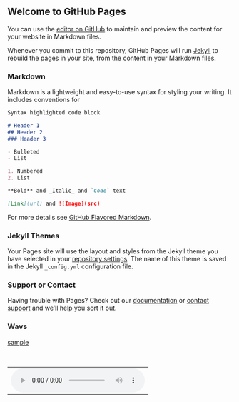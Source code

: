 ## Welcome to GitHub Pages

You can use the [editor on GitHub](https://github.com/wangwenfu/wangwenfu.github.io/edit/master/README.md) to maintain and preview the content for your website in Markdown files.

Whenever you commit to this repository, GitHub Pages will run [Jekyll](https://jekyllrb.com/) to rebuild the pages in your site, from the content in your Markdown files.

### Markdown

Markdown is a lightweight and easy-to-use syntax for styling your writing. It includes conventions for

```markdown
Syntax highlighted code block

# Header 1
## Header 2
### Header 3

- Bulleted
- List

1. Numbered
2. List

**Bold** and _Italic_ and `Code` text

[Link](url) and ![Image](src)
```

For more details see [GitHub Flavored Markdown](https://guides.github.com/features/mastering-markdown/).

### Jekyll Themes

Your Pages site will use the layout and styles from the Jekyll theme you have selected in your [repository settings](https://github.com/wangwenfu/wangwenfu.github.io/settings). The name of this theme is saved in the Jekyll `_config.yml` configuration file.

### Support or Contact

Having trouble with Pages? Check out our [documentation](https://help.github.com/categories/github-pages-basics/) or [contact support](https://github.com/contact) and we’ll help you sort it out.

### Wavs
[sample](https://github.com/wangwenfu/wangwenfu.github.io/blob/master/hybrid_1/demos/news01.wav)

<table style="border: none;">
  <tr>
  <td style="border: none; vertical-align: middle;"><audio controls=""><source src="https://github.com/wangwenfu/wangwenfu.github.io/blob/master/hybrid_1/demos/news01.wav" /></audio></td>
  </tr>
</table>
